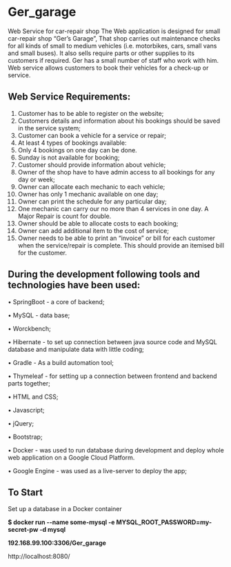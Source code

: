 # Ger_garage
Web Service for car-repair shop
The Web application is designed for small car-repair shop “Ger’s Garage”, That shop carries out maintenance checks for all kinds of small to medium vehicles (i.e. motorbikes, cars, small vans and small buses). It also sells require parts or other supplies to its customers if required. Ger has a small number of staff who work with him.
Web service allows customers to book their vehicles for a check-up or service.


## Web Service Requirements:
1) Customer has to be able to register on the website;
2) Customers details and information about his bookings should be saved in the service system;
3) Customer can book a vehicle for a service or repair;
4) At least 4 types of bookings available:
5) Only 4 bookings on one day can be done.
6) Sunday is not available for booking;
7) Customer should provide information about vehicle;
8) Owner of the shop have to have admin access to all bookings for any day or week;
9) Owner can allocate each mechanic to each vehicle;
10) Owner has only 1 mechanic available on one day;
11) Owner can print the schedule for any particular day;
12) One mechanic can carry our no more than 4 services in one day. A Major Repair is count for double.
13) Owner should be able to allocate costs to each booking;
14) Owner can add additional item to the cost of service;
15) Owner needs to be able to print an “invoice” or bill for each customer when the service/repair is complete. This should provide an itemised bill for the customer.

## During the development following tools and technologies have been used:

• SpringBoot - a core of backend; 

• MySQL - data base;

• Worckbench;

• Hibernate -  to set up connection between java source code and MySQL database and manipulate data with little coding;

• Gradle - As a build automation tool;

• Thymeleaf - for setting up a connection between frontend and backend parts together;

• HTML and CSS;

• Javascript;

• jQuery;

• Bootstrap;

• Docker - was used to run database during development and deploy whole web application on a Google Cloud Platform.

• Google Engine - was used as a live-server to deploy the app;

## To Start

Set up a database in a Docker container 

**$ docker run --name some-mysql -e MYSQL_ROOT_PASSWORD=my-secret-pw -d mysql**

**192.168.99.100:3306/Ger_garage**

http://localhost:8080/


